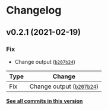 # Changelog

<!--next-version-placeholder-->

## v0.2.1 (2021-02-19)
### Fix
* Change output ([`b207b24`](https://github.com/uniqueg/semantic-releases/commit/b207b244c59564e237f259491de7f90d06af5a3e))

| Type | Change |
| --- | --- |
| Fix | Change output ([`b207b24`](https://github.com/uniqueg/semantic-releases/commit/b207b244c59564e237f259491de7f90d06af5a3e)) |

**[See all commits in this version](https://github.com/uniqueg/semantic-releases/compare/v0.2.0...v0.2.1)**

